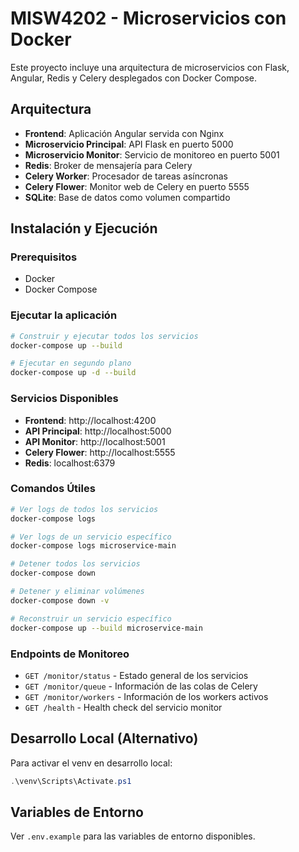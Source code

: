 # MISW4202 - Microservicios con Docker

Este proyecto incluye una arquitectura de microservicios con Flask, Angular, Redis y Celery desplegados con Docker Compose.

## Arquitectura

- **Frontend**: Aplicación Angular servida con Nginx
- **Microservicio Principal**: API Flask en puerto 5000
- **Microservicio Monitor**: Servicio de monitoreo en puerto 5001
- **Redis**: Broker de mensajería para Celery
- **Celery Worker**: Procesador de tareas asíncronas
- **Celery Flower**: Monitor web de Celery en puerto 5555
- **SQLite**: Base de datos como volumen compartido

## Instalación y Ejecución

### Prerequisitos
- Docker
- Docker Compose

### Ejecutar la aplicación
```bash
# Construir y ejecutar todos los servicios
docker-compose up --build

# Ejecutar en segundo plano
docker-compose up -d --build
```

### Servicios Disponibles

- **Frontend**: http://localhost:4200
- **API Principal**: http://localhost:5000
- **API Monitor**: http://localhost:5001
- **Celery Flower**: http://localhost:5555
- **Redis**: localhost:6379

### Comandos Útiles

```bash
# Ver logs de todos los servicios
docker-compose logs

# Ver logs de un servicio específico
docker-compose logs microservice-main

# Detener todos los servicios
docker-compose down

# Detener y eliminar volúmenes
docker-compose down -v

# Reconstruir un servicio específico
docker-compose up --build microservice-main
```

### Endpoints de Monitoreo

- `GET /monitor/status` - Estado general de los servicios
- `GET /monitor/queue` - Información de las colas de Celery
- `GET /monitor/workers` - Información de los workers activos
- `GET /health` - Health check del servicio monitor

## Desarrollo Local (Alternativo)

Para activar el venv en desarrollo local:

```powershell
.\venv\Scripts\Activate.ps1
```

## Variables de Entorno

Ver `.env.example` para las variables de entorno disponibles.


